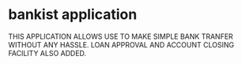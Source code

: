 # bankist application
THIS APPLICATION ALLOWS USE TO MAKE SIMPLE BANK TRANFER WITHOUT ANY HASSLE.
LOAN APPROVAL AND ACCOUNT CLOSING FACILITY ALSO ADDED.